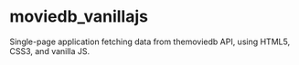 # moviedb_vanillajs
Single-page application fetching data from themoviedb API, using HTML5, CSS3, and vanilla JS.
